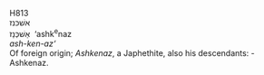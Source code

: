 H813  
אשׁכּנז  
אַשׁכְּנַז ‎ ‘ashk<sup>e</sup>naz  
*ash-ken-az‘*  
Of foreign origin; *Ashkenaz*, a Japhethite, also his descendants: -
Ashkenaz.  

